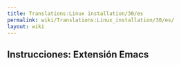 ```yaml
---
title: Translations:Linux installation/30/es
permalink: wiki/Translations:Linux_installation/30/es/
layout: wiki
---
```


## Instrucciones: Extensión Emacs
